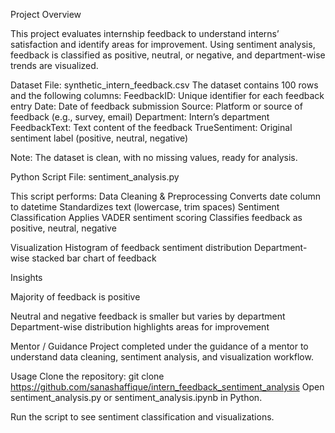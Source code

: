 Project Overview

This project evaluates internship feedback to understand interns’ satisfaction and identify areas for improvement. Using sentiment analysis, feedback is classified as positive, neutral, or negative, and department-wise trends are visualized.

Dataset
File: synthetic_intern_feedback.csv
The dataset contains 100 rows and the following columns:
FeedbackID: Unique identifier for each feedback entry
Date: Date of feedback submission
Source: Platform or source of feedback (e.g., survey, email)
Department: Intern’s department
FeedbackText: Text content of the feedback
TrueSentiment: Original sentiment label (positive, neutral, negative)

Note: The dataset is clean, with no missing values, ready for analysis.

Python Script
File: sentiment_analysis.py

This script performs:
Data Cleaning & Preprocessing
Converts date column to datetime
Standardizes text (lowercase, trim spaces)
Sentiment Classification
Applies VADER sentiment scoring
Classifies feedback as positive, neutral, negative

Visualization
Histogram of feedback sentiment distribution
Department-wise stacked bar chart of feedback

Insights

Majority of feedback is positive

Neutral and negative feedback is smaller but varies by department
Department-wise distribution highlights areas for improvement

Mentor / Guidance
Project completed under the guidance of a mentor to understand data cleaning, sentiment analysis, and visualization workflow.

Usage
Clone the repository:
git clone <https://github.com/sanashaffique/intern_feedback_sentiment_analysis>
Open sentiment_analysis.py or sentiment_analysis.ipynb in Python.

Run the script to see sentiment classification and visualizations.
